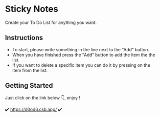 # Sticky Notes
Create your To Do List for anything you want.

## Instructions
- To start, please write something in the line next to the "Add" button.
- When you have finished press the "Add" button to add the item the the list.
- If you want to delete a specific item you can do it by pressing on the item from the list.

## Getting Started
Just click on the link below 👇, enjoy !

✔️ https://d0od6.csb.app/ ✔️

